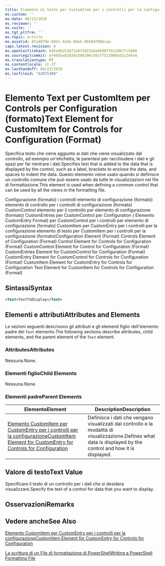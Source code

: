 ```yaml
---
title: Elemento di testo per CustomItem per i controlli per la configurazione (formato) | Microsoft Docs
ms.custom: ''
ms.date: 09/13/2016
ms.reviewer: ''
ms.suite: ''
ms.tgt_pltfrm: ''
ms.topic: article
ms.assetid: 87a4079e-602c-42de-9de5-9b59df986caa
caps.latest.revision: 6
ms.openlocfilehash: b45e96252672a872023a5eb698ffe22d677c5468
ms.sourcegitcommit: e7445ba8203da304286c591ff513900ad1c244a4
ms.translationtype: MT
ms.contentlocale: it-IT
ms.lasthandoff: 04/23/2019
ms.locfileid: "62075308"
---
```

# <a name="text-element-for-customitem-for-controls-for-configuration-format"></a><span data-ttu-id="21e2a-102">Elemento Text per CustomItem per Controls per Configuration (formato)</span><span class="sxs-lookup"><span data-stu-id="21e2a-102">Text Element for CustomItem for Controls for Configuration (Format)</span></span>

<span data-ttu-id="21e2a-103">Specifica testo che viene aggiunto ai dati che viene visualizzato dal controllo, ad esempio un'etichetta, le parentesi per racchiudere i dati e gli spazi per far rientrare i dati.</span><span class="sxs-lookup"><span data-stu-id="21e2a-103">Specifies text that is added to the data that is displayed by the control, such as a label, brackets to enclose the data, and spaces to indent the data.</span></span> <span data-ttu-id="21e2a-104">Questo elemento viene usato quando si definisce un controllo comune che può essere usato da tutte le visualizzazioni nel file di formattazione.</span><span class="sxs-lookup"><span data-stu-id="21e2a-104">This element is used when defining a common control that can be used by all the views in the formatting file.</span></span>

<span data-ttu-id="21e2a-105">Configurazione (formato) i controlli elemento di configurazione (formato) elemento di controllo per i controlli di configurazione (formato) CustomControl elemento per il controllo per elemento di configurazione (formato) CustomEntries per CustomControl per Configuration ( Elemento CustomEntry Format) per CustomControl per i controlli per elemento di configurazione (formato) CustomItem per CustomEntry per i controlli per la configurazione elemento di testo per CustomItem per i controlli per la configurazione (formato)</span><span class="sxs-lookup"><span data-stu-id="21e2a-105">Configuration Element (Format) Controls Element of Configuration (Format) Control Element for Controls for Configuration (Format) CustomControl Element for Control for Configuration (Format) CustomEntries Element for CustomControl for Configuration (Format) CustomEntry Element for CustomControl for Controls for Configuration (Format) CustomItem Element for CustomEntry for Controls for Configuration Text Element for CustomItem for Controls for Configuration (Format)</span></span>

## <a name="syntax"></a><span data-ttu-id="21e2a-106">Sintassi</span><span class="sxs-lookup"><span data-stu-id="21e2a-106">Syntax</span></span>

```xml
<Text>TextToDisplay</Text>
```

## <a name="attributes-and-elements"></a><span data-ttu-id="21e2a-107">Elementi e attributi</span><span class="sxs-lookup"><span data-stu-id="21e2a-107">Attributes and Elements</span></span>

<span data-ttu-id="21e2a-108">Le sezioni seguenti descrivono gli attributi e gli elementi figlio dell'elemento padre del `Text` elemento.</span><span class="sxs-lookup"><span data-stu-id="21e2a-108">The following sections describe attributes, child elements, and the parent element of the `Text` element.</span></span>

### <a name="attributes"></a><span data-ttu-id="21e2a-109">Attributes</span><span class="sxs-lookup"><span data-stu-id="21e2a-109">Attributes</span></span>

<span data-ttu-id="21e2a-110">Nessuna.</span><span class="sxs-lookup"><span data-stu-id="21e2a-110">None.</span></span>

### <a name="child-elements"></a><span data-ttu-id="21e2a-111">Elementi figlio</span><span class="sxs-lookup"><span data-stu-id="21e2a-111">Child Elements</span></span>

<span data-ttu-id="21e2a-112">Nessuna.</span><span class="sxs-lookup"><span data-stu-id="21e2a-112">None.</span></span>

### <a name="parent-elements"></a><span data-ttu-id="21e2a-113">Elementi padre</span><span class="sxs-lookup"><span data-stu-id="21e2a-113">Parent Elements</span></span>

|<span data-ttu-id="21e2a-114">Elemento</span><span class="sxs-lookup"><span data-stu-id="21e2a-114">Element</span></span>|<span data-ttu-id="21e2a-115">Description</span><span class="sxs-lookup"><span data-stu-id="21e2a-115">Description</span></span>|
|-------------|-----------------|
|[<span data-ttu-id="21e2a-116">Elemento CustomItem per CustomEntry per i controlli per la configurazione</span><span class="sxs-lookup"><span data-stu-id="21e2a-116">CustomItem Element for CustomEntry for Controls for Configuration</span></span>](./customitem-element-for-customentry-for-controls-for-configuration-format.md)|<span data-ttu-id="21e2a-117">Definisce i dati che vengano visualizzati dal controllo e la modalità di visualizzazione.</span><span class="sxs-lookup"><span data-stu-id="21e2a-117">Defines what data is displayed by the control and how it is displayed.</span></span>|

## <a name="text-value"></a><span data-ttu-id="21e2a-118">Valore di testo</span><span class="sxs-lookup"><span data-stu-id="21e2a-118">Text Value</span></span>

<span data-ttu-id="21e2a-119">Specificare il testo di un controllo per i dati che si desidera visualizzare.</span><span class="sxs-lookup"><span data-stu-id="21e2a-119">Specify the text of a control for data that you want to display.</span></span>

## <a name="remarks"></a><span data-ttu-id="21e2a-120">Osservazioni</span><span class="sxs-lookup"><span data-stu-id="21e2a-120">Remarks</span></span>

## <a name="see-also"></a><span data-ttu-id="21e2a-121">Vedere anche</span><span class="sxs-lookup"><span data-stu-id="21e2a-121">See Also</span></span>

[<span data-ttu-id="21e2a-122">Elemento CustomItem per CustomEntry per i controlli per la configurazione</span><span class="sxs-lookup"><span data-stu-id="21e2a-122">CustomItem Element for CustomEntry for Controls for Configuration</span></span>](./customitem-element-for-customentry-for-controls-for-configuration-format.md)

[<span data-ttu-id="21e2a-123">La scrittura di un File di formattazione di PowerShell</span><span class="sxs-lookup"><span data-stu-id="21e2a-123">Writing a PowerShell Formatting File</span></span>](./writing-a-powershell-formatting-file.md)
